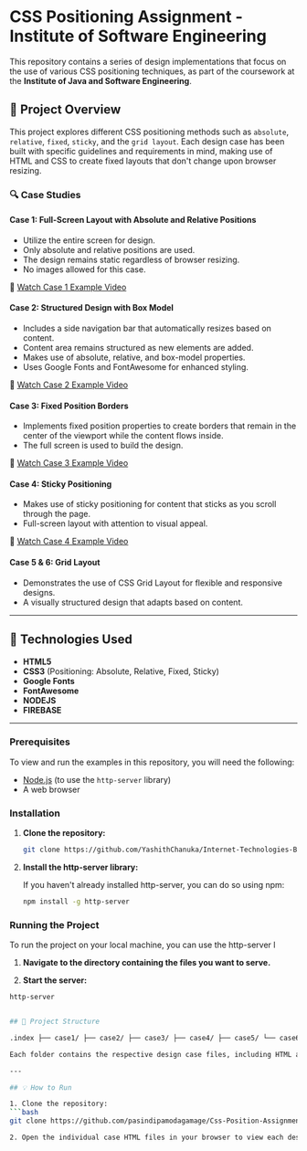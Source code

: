 # CSS Positioning Assignment - Institute of Software Engineering

This repository contains a series of design implementations that focus on the use of various CSS positioning techniques, as part of the coursework at the **Institute of Java and Software Engineering**.

## 🎯 Project Overview

This project explores different CSS positioning methods such as `absolute`, `relative`, `fixed`, `sticky`, and the `grid layout`. Each design case has been built with specific guidelines and requirements in mind, making use of HTML and CSS to create fixed layouts that don't change upon browser resizing.

### 🔍 Case Studies

#### **Case 1: Full-Screen Layout with Absolute and Relative Positions**
- Utilize the entire screen for design.
- Only absolute and relative positions are used.
- The design remains static regardless of browser resizing.
- No images allowed for this case.

🔗 [Watch Case 1 Example Video](https://youtu.be/bVa2NcYX9DE)

#### **Case 2: Structured Design with Box Model**
- Includes a side navigation bar that automatically resizes based on content.
- Content area remains structured as new elements are added.
- Makes use of absolute, relative, and box-model properties.
- Uses Google Fonts and FontAwesome for enhanced styling.

🔗 [Watch Case 2 Example Video](https://youtu.be/drlPgs67aXI)

#### **Case 3: Fixed Position Borders**
- Implements fixed position properties to create borders that remain in the center of the viewport while the content flows inside.
- The full screen is used to build the design.

🔗 [Watch Case 3 Example Video](https://youtu.be/qp322mFSI9c)

#### **Case 4: Sticky Positioning**
- Makes use of sticky positioning for content that sticks as you scroll through the page.
- Full-screen layout with attention to visual appeal.

🔗 [Watch Case 4 Example Video](https://youtu.be/XnglcYJknxc)

#### **Case 5 & 6: Grid Layout**
- Demonstrates the use of CSS Grid Layout for flexible and responsive designs.
- A visually structured design that adapts based on content.

---

## 🚀 Technologies Used
- **HTML5**
- **CSS3** (Positioning: Absolute, Relative, Fixed, Sticky)
- **Google Fonts**
- **FontAwesome**
- **NODEJS**
- **FIREBASE**
---

### Prerequisites

To view and run the examples in this repository, you will need the following:

- [Node.js](https://nodejs.org/) (to use the `http-server` library)
- A web browser

### Installation

1. **Clone the repository:**

   ```bash
   git clone https://github.com/YashithChanuka/Internet-Technologies-B70.git

2. **Install the http-server library:**
  
   If you haven't already installed http-server, you can do so using npm:

   ```bash
   npm install -g http-server

### Running the Project

   To run the project on your local machine, you can use the http-server l

   1. **Navigate to the directory containing the files you want to serve.**

   2. **Start the server:**

   ```bash
   http-server


## 📂 Project Structure

.index ├── case1/ ├── case2/ ├── case3/ ├── case4/ ├── case5/ └── case6/

Each folder contains the respective design case files, including HTML and CSS.

---

## 💡 How to Run

1. Clone the repository:
   ```bash
   git clone https://github.com/pasindipamodagamage/Css-Position-Assignment.git

2. Open the individual case HTML files in your browser to view each design.
